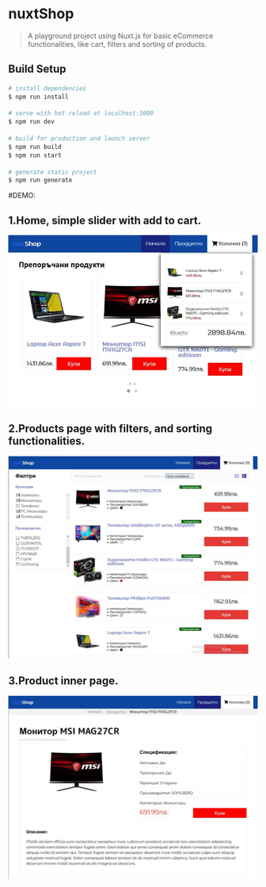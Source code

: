 # nuxtShop

> A playground project using Nuxt.js for basic eCommerce functionalities, like cart, filters and sorting of products.

## Build Setup

``` bash
# install dependencies
$ npm run install

# serve with hot reload at localhost:3000
$ npm run dev

# build for production and launch server
$ npm run build
$ npm run start

# generate static project
$ npm run generate
```
#DEMO:
## 1.Home, simple slider with add to cart.
![home](https://raw.githubusercontent.com/nikolayandreev/nuxtShop/master/static/1.JPG)

## 2.Products page with filters, and sorting functionalities.
![products](https://raw.githubusercontent.com/nikolayandreev/nuxtShop/master/static/2.JPG)

## 3.Product inner page.
![productpage](https://raw.githubusercontent.com/nikolayandreev/nuxtShop/master/static/3.JPG)